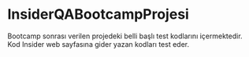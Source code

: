 # InsiderQABootcampProjesi
Bootcamp sonrası verilen projedeki belli başlı test kodlarını içermektedir.
Kod Insider web sayfasına gider yazan kodları test eder.
